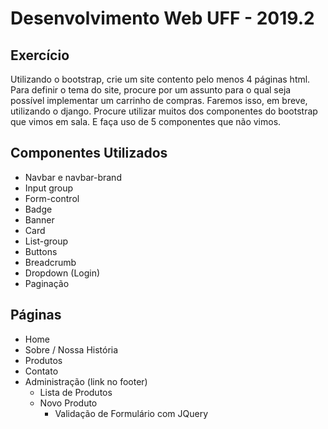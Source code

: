# Desenvolvimento Web UFF - 2019.2

## Exercício

Utilizando o bootstrap, crie um site contento pelo menos 4 páginas html. Para definir o tema do site, procure por um assunto para o qual seja possível implementar um carrinho de compras. Faremos isso, em breve, utilizando o django. Procure utilizar muitos dos componentes do bootstrap que vimos em sala. E faça uso de 5 componentes que não vimos.

## Componentes Utilizados

- Navbar e navbar-brand
- Input group
- Form-control
- Badge
- Banner
- Card
- List-group
- Buttons
- Breadcrumb
- Dropdown (Login)
- Paginação

## Páginas

- Home
- Sobre / Nossa História
- Produtos
- Contato
- Administração (link no footer)
    - Lista de Produtos
    - Novo Produto
        - Validação de Formulário com JQuery